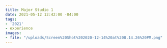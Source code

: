 ```yaml
---
title: Major Studio 1
date: 2021-05-12 12:42:00 -04:00
tags:
- '2021'
- experience
images:
- file: "/uploads/Screen%20Shot%202020-12-14%20at%208.14.26%20PM.png"
---
```


